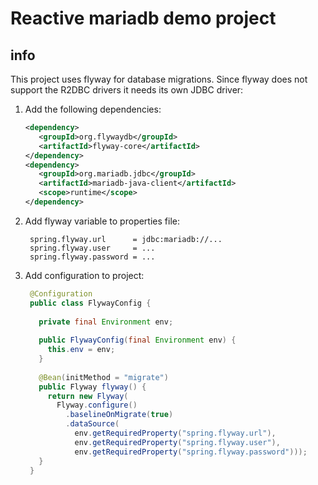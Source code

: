 # Reactive mariadb demo project

## info
This project uses flyway for database migrations. Since flyway does not support the R2DBC drivers it needs its own JDBC driver:
1. Add the following dependencies:
   ```xml
   <dependency>
      <groupId>org.flywaydb</groupId>
      <artifactId>flyway-core</artifactId>
   </dependency>
   <dependency>
      <groupId>org.mariadb.jdbc</groupId>
      <artifactId>mariadb-java-client</artifactId>
      <scope>runtime</scope>
   </dependency>
   ```
2. Add flyway variable to properties file:
   ```
    spring.flyway.url      = jdbc:mariadb://...
    spring.flyway.user     = ...
    spring.flyway.password = ...
   ```
3. Add configuration to project:
   ```java
    @Configuration
    public class FlywayConfig {
    
      private final Environment env;
    
      public FlywayConfig(final Environment env) {
        this.env = env;
      }
    
      @Bean(initMethod = "migrate")
      public Flyway flyway() {
        return new Flyway(
          Flyway.configure()
            .baselineOnMigrate(true)
            .dataSource(
              env.getRequiredProperty("spring.flyway.url"),
              env.getRequiredProperty("spring.flyway.user"),
              env.getRequiredProperty("spring.flyway.password")));
      }
    }
   ```